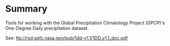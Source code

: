 Summary
=======
Tools for working with the Global Precipitation Climatology Project (GPCP)'s One-Degree Daily precipitation dataset.

See: ftp://rsd.gsfc.nasa.gov/pub/1dd-v1.1/1DD_v1.1_doc.pdf
